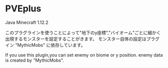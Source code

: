 # PVEplus
Java Minecraft 1.12.2

このプラグラインを使うことによって"地下のy座標","バイオーム"ごとに細かく出現するモンスターを設定することがきます。
モンスター自体の設定はプラグイン "MythicMobs" に依存しています。


<English>
If you use this plugin,you can set enemy on biome or y position.
enemy data is created by "MythicMobs".
